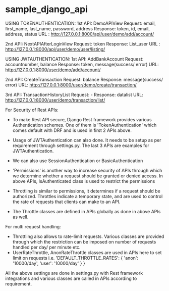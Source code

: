 # sample_django_api

USING TOKENAUTHENTICATION: 
1st API: DemoAPIView
Request: email, first_name, last_name, password, address
Response: token, id, email, address, status
URL : http://127.0.0.1:8000/api/user/demo/add/account/

2nd API: NextAPIAfterLoginView
Request: token
Response: List_user
URL :  http://127.0.0.1:8000/api/user/demo/user/listing/

USING JWTAUTHENTICATION:
1st API: AddBankAccount
Request: accountnumber, balance
Response: token, message(success/ error)
URL: http://127.0.0.1:8000/user/demo/add/account/

2nd API: CreateTransaction
Request: balance
Response: message(success/ error)
URL: http://127.0.0.1:8000/user/demo/create/transaction/

3rd API: TransactionHistoryList
Request: -
Response: datalist
URL: http://127.0.0.1:8000/user/demo/transaction/list/

For Security of Rest APIs:
- To make Rest API secure, Django Rest framework provides various Authentication schemes. One of them is 'TokenAuthentication' which comes default with DRF and is used in first 2 APIs above.
- Usage of JWTAuthentication can also done. It needs to be setup as per requirement through settings.py. The last 3 APIs  are examples for JWTAuthentication.
- We can also use SessionAuthentication  or  BasicAuthentication

- 'Permissions' is another way to increase security of APIs through which we determine whether a request should be granted or denied access. In above APIs, IsAuthenticated class is used to restrict the permissions

- Throttling is similar to permissions,  it determines if a request should be authorized. Throttles indicate a temporary state, and are used to control the rate of requests that clients can make to an API.
- The Throttle classes are defined in APIs globally as done in above APIs as well. 	








For multi request handling:
-  Throttling also allows to rate-limit requests. Various classes are provided through which the restriction can be imposed on number of requests handled per day/ per minute etc.
- UserRateThrottle, AnonRateThrottle classes are used in APIs here  to set limit on requests 
i.e.
        'DEFAULT_THROTTLE_RATES': { 
            'anon': '10000/day', 
            'user': '10000/day' 
        } 
}

All the above settings are done in settings.py with Rest framework integrations and various classes are called in APIs according to requirement.	
